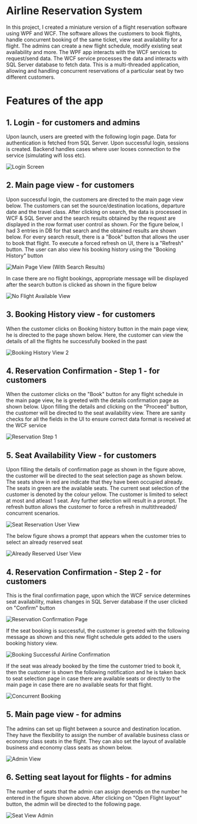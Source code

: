 # Airline Reservation System

In this project, I created a miniature version of a flight reservation software using WPF and WCF. The software allows the customers to book flights, handle concurrent booking of the same ticket, view seat availability for a flight. The admins can create a new flight schedule, modify existing seat availability and more.  The WPF app interacts with the WCF services to request/send data. The WCF service processes the data and interacts with SQL Server database to fetch data. This is a multi-threaded application, allowing and handling concurrent reservations of a particular seat by two different customers. 

# Features of the app

## 1. Login - for customers and admins

Upon launch, users are greeted with the following login page. Data for authentication is fetched from SQL Server. Upon successful login, sessions is created. Backend handles cases where user looses connection to the service (simulating wifi loss etc).

![Login Screen](https://user-images.githubusercontent.com/40236708/143803206-aa6970df-d859-47da-b0d5-4222814a33ea.PNG)


## 2. Main page view - for customers

Upon successful login, the customers are directed to the main page view below. The customers can set the source/destination locations, departure date and the travel class. After clicking on search, the data is processed in WCF & SQL Server and the search results obtained by the request are displayed in the row format user control as shown. For the figure below, I had 3 entries in DB for that search and the obtained results are shown below. For every search result, there is a "Book" button that allows the user to book that flight.
To execute a forced refresh on UI, there is a "Refresh" button. The user can also view his booking history using the "Booking History" button

![Main Page View (With Search Results)](https://user-images.githubusercontent.com/40236708/143803815-f6e90e73-d002-4c7e-8a12-99661e64493c.PNG)

In case there are no flight bookings, appropriate message will be displayed after the search button is clicked as shown in the figure below

![No Flight Available View](https://user-images.githubusercontent.com/40236708/143804544-f20c2410-5282-4d1b-910f-0956f14890ca.PNG)


## 3. Booking History view - for customers

When the customer clicks on Booking history button in the main page view, he is directed to the page shown below. Here, the customer can view the details of all the flights he successfully booked in the past

![Booking History View 2](https://user-images.githubusercontent.com/40236708/143804678-ba7e7d85-336a-45d5-abde-bd394ec95124.PNG)


## 4. Reservation Confirmation - Step 1 - for customers

When the customer clicks on the "Book" button for any flight schedule in the main page view, he is greeted with the details confirmation page as shown below. Upon filling the details and clicking on the "Proceed" button, the customer will be directed to the seat availability view. There are sanity checks for all the fields in the UI to ensure correct data format is received at the WCF service

![Reservation Step 1](https://user-images.githubusercontent.com/40236708/143804956-29f0a0db-65ca-4536-92ac-09dd30957f1d.PNG)


## 5. Seat Availability View - for customers

Upon filling the details of confirmation page as shown in the figure above, the customer will be directed to the seat selection page as shown below. The seats show in red are indicate that they have been occupied already. The seats in green are the available seats. The current seat selection of the customer is denoted by the colour yellow. The customer is limited to select at most and atleast 1 seat. Any further selection will result in a prompt. The refresh button allows the customer to force a refresh in multithreaded/ concurrent scenarios.

![Seat Reservation User View](https://user-images.githubusercontent.com/40236708/143805691-4b86b450-cb7a-448c-a742-464ba9eb9b7f.PNG)

The below figure shows a prompt that appears when the customer tries to select an already reserved seat

![Already Reserved User View](https://user-images.githubusercontent.com/40236708/143805744-189de3d2-5f84-4904-872d-b8138dc97cb5.PNG)


## 4. Reservation Confirmation - Step 2 - for customers

This is the final confirmation page, upon which the WCF service determines seat availability, makes changes in SQL Server database if the user clicked on "Confirm" button

![Reservation Confirmation Page](https://user-images.githubusercontent.com/40236708/143806424-d18628bc-04ec-4650-806a-242b6e5020c7.PNG)

If the seat booking is successful, the customer is greeted with the following message as shown and this new flight schedule gets added to the users booking history view. 

![Booking Successful Airline Confirmation](https://user-images.githubusercontent.com/40236708/143806909-9300c7dc-df81-4f83-95b5-ea8aa2bbf021.PNG)

If the seat was already booked by the time the customer tried to book it, then the customer is shown the following notification and he is taken back to seat selection page in case there are available seats or directly to the main page in case there are no available seats for that flight.

![Concurrent Booking](https://user-images.githubusercontent.com/40236708/143806719-49be1ddc-34bb-4230-b279-2edfaebbe77e.PNG)

## 5. Main page view - for admins

The admins can set up flight between a source and destination location. They have the flexibility to assign the number of available business class or economy class seats in the flight. They can also set the layout of available business and economy class seats as shown below. 

![Admin View](https://user-images.githubusercontent.com/40236708/143807166-1ea4ce7e-16cf-41fd-b62d-82b9c9f063d8.PNG)

## 6. Setting seat layout for flights - for admins

The number of seats that the admin can assign depends on the number he entered in the figure shown above. After clicking on "Open Flight layout" button, the admin will be directed to the following page. 

![Seat View Admin](https://user-images.githubusercontent.com/40236708/143807518-0d0f731e-abff-4a92-95df-e7a202471878.PNG)
